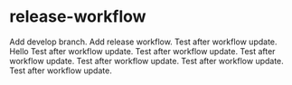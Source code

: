 # release-workflow

Add develop branch.
Add release workflow.
Test after workflow update.
Hello
Test after workflow update.
Test after workflow update.
Test after workflow update.
Test after workflow update.
Test after workflow update.
Test after workflow update.

